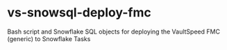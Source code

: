 # vs-snowsql-deploy-fmc
Bash script and Snowflake SQL objects for deploying the VaultSpeed FMC (generic) to Snowflake Tasks
